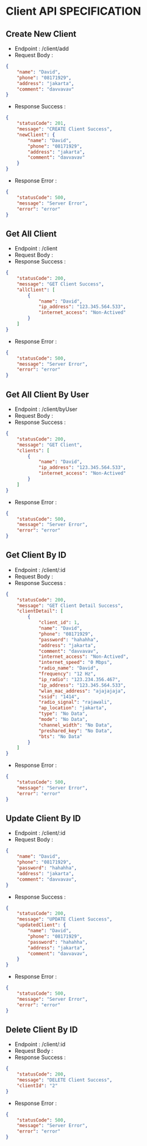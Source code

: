 # Client API SPECIFICATION
## Create New Client
- Endpoint : /client/add
- Request Body :
```json
{
    "name": "David",
    "phone": "08171929",
    "address": "jakarta",
    "comment": "davvavav"
}
```
- Response Success :
```json
{
    "statusCode": 201,
    "message": "CREATE Client Success",
    "newClient": {
        "name": "David",
        "phone": "08171929",
        "address": "jakarta",
        "comment": "davvavav"
    }
}
```
- Response Error :
```json
{
    "statusCode": 500,
    "message": "Server Error",
    "error": "error"
}
```
## Get All Client
- Endpoint : /client
- Request Body :
- Response Success :
```json
{
    "statusCode": 200,
    "message": "GET Client Success",
    "allClient": [
        {
            "name": "David",
            "ip_address": "123.345.564.533",
            "internet_access": "Non-Actived"
        }
    ]
}
```
- Response Error :
```json
{
    "statusCode": 500,
    "message": "Server Error",
    "error": "error"
}
```
## Get All Client By User
- Endpoint : /client/byUser
- Request Body :
- Response Success :
```json
{
    "statusCode": 200,
    "message": "GET Client",
    "clients": [
        {
            "name": "David",
            "ip_address": "123.345.564.533",
            "internet_access": "Non-Actived"
        }
    ]
}
```
- Response Error :
```json
{
    "statusCode": 500,
    "message": "Server Error",
    "error": "error"
}
```

## Get Client By ID
- Endpoint : /client/:id
- Request Body :
- Response Success :
```json
{
    "statusCode": 200,
    "message": "GET Client Detail Success",
    "clientDetail": [
        {
            "client_id": 1,
            "name": "David",
            "phone": "08171929",
            "password": "hahahha",
            "address": "jakarta",
            "comment": "davvavav",
            "internet_access": "Non-Actived",
            "internet_speed": "0 Mbps",
            "radio_name": "David",
            "frequency": "12 Hz",
            "ip_radio": "123.234.356.467",
            "ip_address": "123.345.564.533",
            "wlan_mac_address": "ajajajaja",
            "ssid": "1414",
            "radio_signal": "rajawali",
            "ap_location": "jakarta",
            "type": "No Data",
            "mode": "No Data",
            "channel_width": "No Data",
            "preshared_key": "No Data",
            "bts": "No Data"
        }
    ]
}
```
- Response Error :
```json
{
    "statusCode": 500,
    "message": "Server Error",
    "error": "error"
}
```
## Update Client By ID
- Endpoint : /client/:id
- Request Body :
```json
{
    "name": "David",
    "phone": "08171929",
    "password": "hahahha",
    "address": "jakarta",
    "comment": "davvavav",
}
```
- Response Success :
```json
{
    "statusCode": 200,
    "message": "UPDATE Client Success",
    "updatedClient": {
        "name": "David",
        "phone": "08171929",
        "password": "hahahha",
        "address": "jakarta",
        "comment": "davvavav",
    }
}
```
- Response Error :
```json
{
    "statusCode": 500,
    "message": "Server Error",
    "error": "error"
}
```
## Delete Client By ID
- Endpoint : /client/:id
- Request Body :
- Response Success :
```json
{
    "statusCode": 200,
    "message": "DELETE Client Success",
    "clientId": "2"
}
```
- Response Error :
```json
{
    "statusCode": 500,
    "message": "Server Error",
    "error": "error"
}
```
